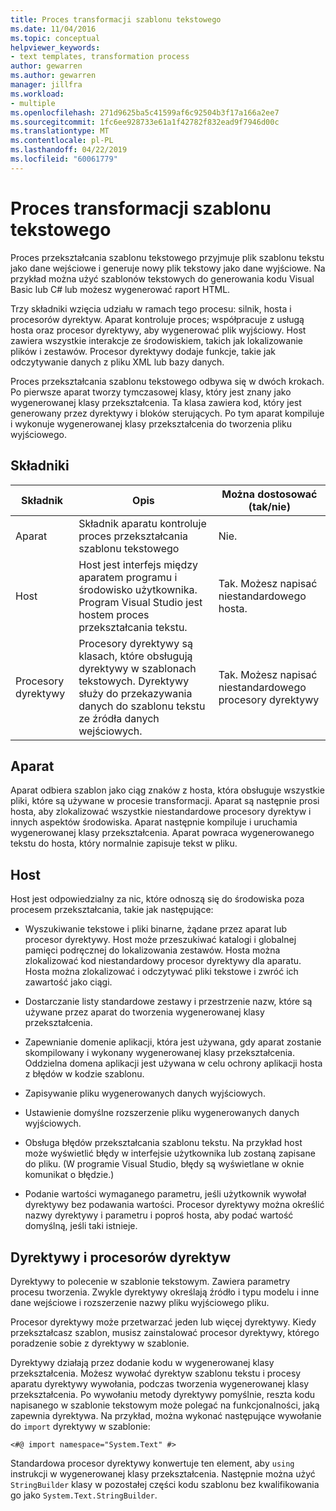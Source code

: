```yaml
---
title: Proces transformacji szablonu tekstowego
ms.date: 11/04/2016
ms.topic: conceptual
helpviewer_keywords:
- text templates, transformation process
author: gewarren
ms.author: gewarren
manager: jillfra
ms.workload:
- multiple
ms.openlocfilehash: 271d9625ba5c41599af6c92504b3f17a166a2ee7
ms.sourcegitcommit: 1fc6ee928733e61a1f42782f832ead9f7946d00c
ms.translationtype: MT
ms.contentlocale: pl-PL
ms.lasthandoff: 04/22/2019
ms.locfileid: "60061779"
---
```

# <a name="the-text-template-transformation-process"></a>Proces transformacji szablonu tekstowego
Proces przekształcania szablonu tekstowego przyjmuje plik szablonu tekstu jako dane wejściowe i generuje nowy plik tekstowy jako dane wyjściowe. Na przykład można użyć szablonów tekstowych do generowania kodu Visual Basic lub C# lub możesz wygenerować raport HTML.

 Trzy składniki wzięcia udziału w ramach tego procesu: silnik, hosta i procesorów dyrektyw. Aparat kontroluje proces; współpracuje z usługą hosta oraz procesor dyrektywy, aby wygenerować plik wyjściowy. Host zawiera wszystkie interakcje ze środowiskiem, takich jak lokalizowanie plików i zestawów. Procesor dyrektywy dodaje funkcje, takie jak odczytywanie danych z pliku XML lub bazy danych.

 Proces przekształcania szablonu tekstowego odbywa się w dwóch krokach. Po pierwsze aparat tworzy tymczasowej klasy, który jest znany jako wygenerowanej klasy przekształcenia. Ta klasa zawiera kod, który jest generowany przez dyrektywy i bloków sterujących. Po tym aparat kompiluje i wykonuje wygenerowanej klasy przekształcenia do tworzenia pliku wyjściowego.

## <a name="components"></a>Składniki

|Składnik|Opis|Można dostosować (tak/nie)|
|-|-|-|
|Aparat|Składnik aparatu kontroluje proces przekształcania szablonu tekstowego|Nie.|
|Host|Host jest interfejs między aparatem programu i środowisko użytkownika. Program Visual Studio jest hostem proces przekształcania tekstu.|Tak. Możesz napisać niestandardowego hosta.|
|Procesory dyrektywy|Procesory dyrektywy są klasach, które obsługują dyrektywy w szablonach tekstowych. Dyrektywy służy do przekazywania danych do szablonu tekstu ze źródła danych wejściowych.|Tak. Możesz napisać niestandardowego procesory dyrektywy|

## <a name="the-engine"></a>Aparat
 Aparat odbiera szablon jako ciąg znaków z hosta, która obsługuje wszystkie pliki, które są używane w procesie transformacji. Aparat są następnie prosi hosta, aby zlokalizować wszystkie niestandardowe procesory dyrektyw i innych aspektów środowiska. Aparat następnie kompiluje i uruchamia wygenerowanej klasy przekształcenia. Aparat powraca wygenerowanego tekstu do hosta, który normalnie zapisuje tekst w pliku.

## <a name="the-host"></a>Host
 Host jest odpowiedzialny za nic, które odnoszą się do środowiska poza procesem przekształcania, takie jak następujące:

- Wyszukiwanie tekstowe i pliki binarne, żądane przez aparat lub procesor dyrektywy. Host może przeszukiwać katalogi i globalnej pamięci podręcznej do lokalizowania zestawów. Hosta można zlokalizować kod niestandardowy procesor dyrektywy dla aparatu. Hosta można zlokalizować i odczytywać pliki tekstowe i zwróć ich zawartość jako ciągi.

- Dostarczanie listy standardowe zestawy i przestrzenie nazw, które są używane przez aparat do tworzenia wygenerowanej klasy przekształcenia.

- Zapewnianie domenie aplikacji, która jest używana, gdy aparat zostanie skompilowany i wykonany wygenerowanej klasy przekształcenia. Oddzielna domena aplikacji jest używana w celu ochrony aplikacji hosta z błędów w kodzie szablonu.

- Zapisywanie pliku wygenerowanych danych wyjściowych.

- Ustawienie domyślne rozszerzenie pliku wygenerowanych danych wyjściowych.

- Obsługa błędów przekształcania szablonu tekstu. Na przykład host może wyświetlić błędy w interfejsie użytkownika lub zostaną zapisane do pliku. (W programie Visual Studio, błędy są wyświetlane w oknie komunikat o błędzie.)

- Podanie wartości wymaganego parametru, jeśli użytkownik wywołał dyrektywy bez podawania wartości. Procesor dyrektywy można określić nazwy dyrektywy i parametru i poproś hosta, aby podać wartość domyślną, jeśli taki istnieje.

## <a name="directives-and-directive-processors"></a>Dyrektywy i procesorów dyrektyw
 Dyrektywy to polecenie w szablonie tekstowym. Zawiera parametry procesu tworzenia. Zwykle dyrektywy określają źródło i typu modelu i inne dane wejściowe i rozszerzenie nazwy pliku wyjściowego pliku.

 Procesor dyrektywy może przetwarzać jeden lub więcej dyrektywy. Kiedy przekształcasz szablon, musisz zainstalować procesor dyrektywy, którego poradzenie sobie z dyrektywy w szablonie.

 Dyrektywy działają przez dodanie kodu w wygenerowanej klasy przekształcenia. Możesz wywołać dyrektyw szablonu tekstu i procesy aparatu dyrektywy wywołania, podczas tworzenia wygenerowanej klasy przekształcenia. Po wywołaniu metody dyrektywy pomyślnie, reszta kodu napisanego w szablonie tekstowym może polegać na funkcjonalności, jaką zapewnia dyrektywa. Na przykład, można wykonać następujące wywołanie do `import` dyrektywy w szablonie:

 `<#@ import namespace="System.Text" #>`

 Standardowa procesor dyrektywy konwertuje ten element, aby `using` instrukcji w wygenerowanej klasy przekształcenia. Następnie można użyć `StringBuilder` klasy w pozostałej części kodu szablonu bez kwalifikowania go jako `System.Text.StringBuilder`.